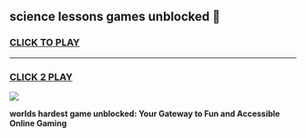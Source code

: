 
## science lessons games unblocked 👋
<h3>
<a href="https://premium.freeplayer.one?title=science_lessons_games_unblocked&ref=13F">CLICK TO PLAY</a></h3>
<hr>

<h3>
<a href="https://premium.freeplayer.one?title=science_lessons_games_unblocked&ref=13F">CLICK 2 PLAY</a>
  
</h3>

<a href="https://premium.freeplayer.one?title=science_lessons_games_unblocked&ref=12F/"><img src="https://clearcache.store/games.png"></a>


**worlds hardest game unblocked: Your Gateway to Fun and Accessible Online Gaming**
